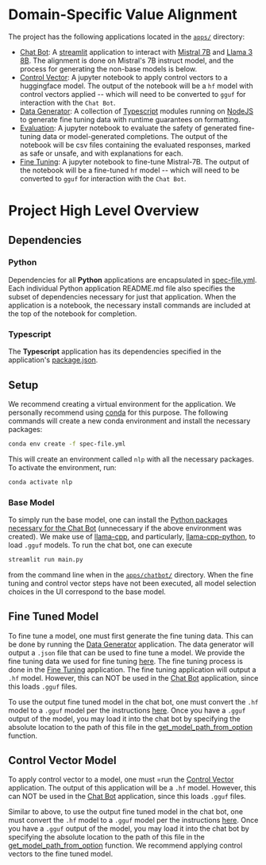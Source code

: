 # Domain-Specific Value Alignment

The project has the following applications located in the [`apps/`](./apps) directory:

- [Chat Bot](./apps/chatbot): A [streamlit](https://streamlit.io/) application to interact with [Mistral 7B](https://huggingface.co/TheBloke/Mistral-7B-v0.1-GGUF) and [Llama 3 8B](https://huggingface.co/lmstudio-community/Meta-Llama-3-8B-Instruct-GGUF). The alignment is done on Mistral's 7B instruct model, and the process for generating the non-base models is below.
- [Control Vector](./apps/control-vectors): A jupyter notebook to apply control vectors to a huggingface model. The output of the notebook will be a `hf` model with control vectors applied -- which will need to be converted to `gguf` for interaction with the `Chat Bot`.
- [Data Generator](./apps/data-generator): A collection of [Typescript](https://www.typescriptlang.org/) modules running on [NodeJS](https://nodejs.org/en) to generate fine tuning data with runtime guarantees on formatting.
- [Evaluation](./apps/evaluation): A jupyter notebook to evaluate the safety of generated fine-tuning data or model-generated completions. The output of the notebook will be csv files containing the evaluated responses, marked as safe or unsafe, and with explanations for each.
- [Fine Tuning](./apps/fine-tuning): A jupyter notebook to fine-tune Mistral-7B. The output of the notebook will be a fine-tuned `hf` model -- which will need to be converted to `gguf` for interaction with the `Chat Bot`.

# Project High Level Overview

## Dependencies

### Python

Dependencies for all **Python** applications are encapsulated in [spec-file.yml](./spec-file.yml). Each individual Python application README.md file also specifies the subset of dependencies necessary for just that application. When the application is a notebook, the necessary install commands are included at the top of the notebook for completion.

### Typescript

The **Typescript** application has its dependencies specified in the application's [package.json](./apps/data-generator/package.json).

## Setup

We recommend creating a virtual environment for the application. We personally recommend using [conda](https://docs.conda.io/en/latest/) for this purpose. The following commands will create a new conda environment and install the necessary packages:

```bash
conda env create -f spec-file.yml
```

This will create an environment called `nlp` with all the necessary packages. To activate the environment, run:

```bash
conda activate nlp
```

### Base Model

To simply run the base model, one can install the [Python packages necessary for the Chat Bot](./apps/chatbot/requirements.txt) (unnecessary if the above environment was created). We make use of [llama-cpp](https://github.com/ggerganov/llama.cpp), and particularly, [llama-cpp-python](https://github.com/abetlen/llama-cpp-python), to load `.gguf` models. To run the chat bot, one can execute

```bash
streamlit run main.py
```

from the command line when in the [`apps/chatbot/`](./apps/chatbot) directory. When the fine tuning and control vector steps have not been executed, all model selection choices in the UI correspond to the base model.

## Fine Tuned Model

To fine tune a model, one must first generate the fine tuning data. This can be done by running the [Data Generator](./apps/data-generator) application. The data generator will output a `.json` file that can be used to fine tune a model. We provide the fine tuning data we used for fine tuning [here](./apps/data-generator/src/output-data/). The fine tuning process is done in the [Fine Tuning](./apps/fine-tuning) application. The fine tuning application will output a `.hf` model. However, this can NOT be used in the [Chat Bot](./apps/chatbot) application, since this loads `.gguf` files.

To use the output fine tuned model in the chat bot, one must convert the `.hf` model to a `.gguf` model per the instructions [here](https://github.com/ggerganov/llama.cpp/discussions/2948). Once you have a `.gguf` output of the model, you may load it into the chat bot by specifying the absolute location to the path of this file in the [get_model_path_from_option](./apps/chatbot/setup.py) function.

## Control Vector Model

To apply control vector to a model, one must =run the [Control Vector](./apps/control-vectors) application. The output of this application will be a `.hf` model. However, this can NOT be used in the [Chat Bot](./apps/chatbot) application, since this loads `.gguf` files.

Similar to above, to use the output fine tuned model in the chat bot, one must convert the `.hf` model to a `.gguf` model per the instructions [here](https://github.com/ggerganov/llama.cpp/discussions/2948). Once you have a `.gguf` output of the model, you may load it into the chat bot by specifying the absolute location to the path of this file in the [get_model_path_from_option](./apps/chatbot/setup.py) function. We recommend applying control vectors to the fine tuned model.
